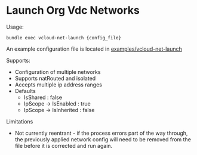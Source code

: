 # Launch Org Vdc Networks

Usage:

    bundle exec vcloud-net-launch {config_file}

An example configuration file is located in [examples/vcloud-net-launch][example_yaml]


Supports:

* Configuration of multiple networks
* Supports natRouted and isolated
* Accepts multiple ip address ranges
* Defaults
  * IsShared : false
  * IpScope -> IsEnabled : true
  * IpScope -> IsInherited : false


Limitations

* Not currently reentrant - if the process errors part of the way through, the previously applied network config
will need to be removed from the file before it is corrected and run again.


[example_yaml]: ../examples/vcloud-net-launch/
